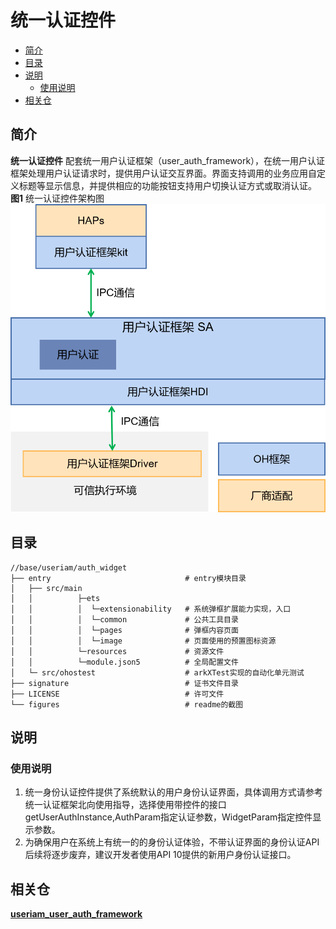 # 统一认证控件

- [简介](#简介)
- [目录](#目录)
- [说明](#说明)
  - [使用说明](#使用说明)
- [相关仓](#相关仓)
## 简介

**统一认证控件** 配套统一用户认证框架（user_auth_framework），在统一用户认证框架处理用户认证请求时，提供用户认证交互界面。界面支持调用的业务应用自定义标题等显示信息，并提供相应的功能按钮支持用户切换认证方式或取消认证。
**图1** 统一认证控件架构图
<img src="figures/authwidget_architecture_ZH.png" alt="统一认证控件架构图" style="zoom:80%;" />

## 目录

```
//base/useriam/auth_widget
├── entry                              # entry模块目录
│   ├── src/main
│   │          ├─ets
│   │          │  └─extensionability   # 系统弹框扩展能力实现，入口
│   │          │  └─common             # 公共工具目录
│   │          │  └─pages              # 弹框内容页面
│   │          │  └─image              # 页面使用的预置图标资源
│   │          └─resources             # 资源文件
│   │          └─module.json5          # 全局配置文件
│   └─ src/ohostest                    # arkXTest实现的自动化单元测试
├── signature                          # 证书文件目录
├── LICENSE                            # 许可文件
└── figures                            # readme的截图
```

## 说明

### 使用说明

1.  统一身份认证控件提供了系统默认的用户身份认证界面，具体调用方式请参考统一认证框架北向使用指导，选择使用带控件的接口getUserAuthInstance,AuthParam指定认证参数，WidgetParam指定控件显示参数。
2.  为确保用户在系统上有统一的的身份认证体验，不带认证界面的身份认证API后续将逐步废弃，建议开发者使用API 10提供的新用户身份认证接口。

## 相关仓

**[useriam_user_auth_framework](https://gitee.com/openharmony/useriam_user_auth_framework)**